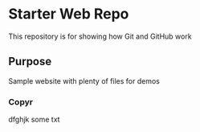 # Starter Web Repo

This repository is for showing how Git and GitHub work

## Purpose

Sample website with plenty of files for demos

### Copyr
dfghjk
some txt